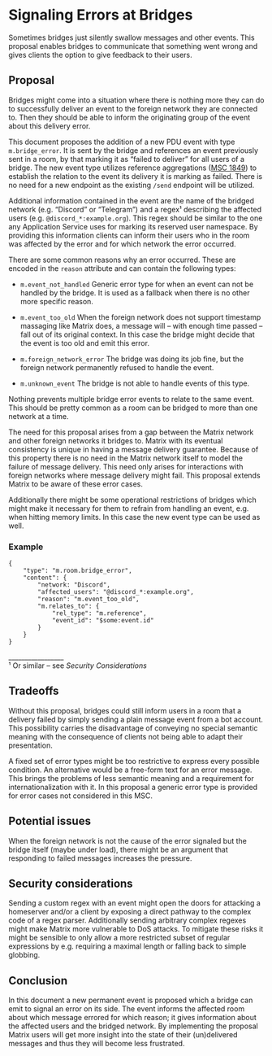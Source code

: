 # Signaling Errors at Bridges

Sometimes bridges just silently swallow messages and other events. This proposal enables bridges to communicate that something went wrong and gives clients the option to give feedback to their users.

## Proposal

Bridges might come into a situation where there is nothing more they can do to successfully deliver an event to the foreign network they are connected to. Then they should be able to inform the originating group of the event about this delivery error.

This document proposes the addition of a new PDU event with type `m.bridge_error`. It is sent by the bridge and references an event previously sent in a room, by that marking it as “failed to deliver” for all users of a bridge. The new event type utilizes reference aggregations ([MSC 1849](https://github.com/matrix-org/matrix-doc/blob/matthew/msc1849/proposals/1849-aggregations.md)) to establish the relation to the event its delivery it is marking as failed. There is no need for a new endpoint as the existing `/send` endpoint will be utilized.

Additional information contained in the event are the name of the bridged network (e.g. “Discord” or “Telegram”) and a regex¹ describing the affected users (e.g. `@discord_*:example.org`). This regex should be similar to the one any Application Service uses for marking its reserved user namespace. By providing this information clients can inform their users who in the room was affected by the error and for which network the error occurred.

There are some common reasons why an error occurred. These are encoded in the `reason` attribute and can contain the following types:

* `m.event_not_handled` Generic error type for when an event can not be handled by the bridge. It is used as a fallback when there is no other more specific reason.

* `m.event_too_old` When the foreign network does not support timestamp massaging like Matrix does, a message will – with enough time passed – fall out of its original context. In this case the bridge might decide that the event is too old and emit this error.

* `m.foreign_network_error` The bridge was doing its job fine, but the foreign network permanently refused to handle the event.

* `m.unknown_event` The bridge is not able to handle events of this type.

Nothing prevents multiple bridge error events to relate to the same event. This should be pretty common as a room can be bridged to more than one network at a time.

The need for this proposal arises from a gap between the Matrix network and other foreign networks it bridges to. Matrix with its eventual consistency is unique in having a message delivery guarantee. Because of this property there is no need in the Matrix network itself to model the failure of message delivery. This need only arises for interactions with foreign networks where message delivery might fail. This proposal extends Matrix to be aware of these error cases.

Additionally there might be some operational restrictions of bridges which might make it necessary for them to refrain from handling an event, e.g. when hitting memory limits. In this case the new event type can be used as well.

### Example

```
{
    "type": "m.room.bridge_error",
    "content": {
        "network: "Discord",
        "affected_users": "@discord_*:example.org",
        "reason": "m.event_too_old",
        "m.relates_to": {
            "rel_type": "m.reference",
            "event_id": "$some:event.id"
        }
    }
}
```

\_\_\_\_\_\_\_\_\_\_\_\_\_\_\_\_\_\
¹ Or similar – see *Security Considerations*

## Tradeoffs

Without this proposal, bridges could still inform users in a room that a delivery failed by simply sending a plain message event from a bot account. This possibility carries the disadvantage of conveying no special semantic meaning with the consequence of clients not being able to adapt their presentation.

A fixed set of error types might be too restrictive to express every possible condition. An alternative would be a free-form text for an error message. This brings the problems of less semantic meaning and a requirement for internationalization with it. In this proposal a generic error type is provided for error cases not considered in this MSC.

## Potential issues

When the foreign network is not the cause of the error signaled but the bridge itself (maybe under load), there might be an argument that responding to failed messages increases the pressure.

## Security considerations

Sending a custom regex with an event might open the doors for attacking a homeserver and/or a client by exposing a direct pathway to the complex code of a regex parser. Additionally sending arbitrary complex regexes might make Matrix more vulnerable to DoS attacks. To mitigate these risks it might be sensible to only allow a more restricted subset of regular expressions by e.g. requiring a maximal length or falling back to simple globbing.

## Conclusion

In this document a new permanent event is proposed which a bridge can emit to signal an error on its side. The event informs the affected room about which message errored for which reason; it gives information about the affected users and the bridged network. By implementing the proposal Matrix users will get more insight into the state of their (un)delivered messages and thus they will become less frustrated.
